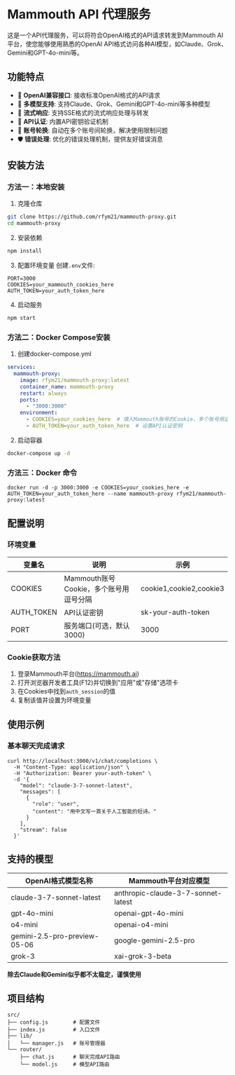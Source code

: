 # Mammouth API 代理服务

这是一个API代理服务，可以将符合OpenAI格式的API请求转发到Mammouth AI平台，使您能够使用熟悉的OpenAI API格式访问各种AI模型，如Claude、Grok、Gemini和GPT-4o-mini等。

## 功能特点

- 🔄 **OpenAI兼容接口**: 接收标准OpenAI格式的API请求
- 🚀 **多模型支持**: 支持Claude、Grok、Gemini和GPT-4o-mini等多种模型
- 📝 **流式响应**: 支持SSE格式的流式响应处理与转发
- 🔑 **API认证**: 内置API密钥验证机制
- 🔄 **账号轮换**: 自动在多个账号间轮换，解决使用限制问题
- 🛡️ **错误处理**: 优化的错误处理机制，提供友好错误消息

## 安装方法

### 方法一：本地安装

1. 克隆仓库

```bash
git clone https://github.com/rfym21/mammouth-proxy.git
cd mammouth-proxy
```

2. 安装依赖

```bash
npm install
```

3. 配置环境变量
创建`.env`文件:

```
PORT=3000
COOKIES=your_mammouth_cookies_here
AUTH_TOKEN=your_auth_token_here
```

4. 启动服务

```bash
npm start
```

### 方法二：Docker Compose安装

1. 创建docker-compose.yml

```yaml
services:
  mammouth-proxy:
    image: rfym21/mammouth-proxy:latest
    container_name: mammouth-proxy
    restart: always
    ports:
      - "3000:3000"
    environment:
      - COOKIES=your_cookies_here  # 填入Mammouth账号的Cookie，多个账号用逗号分隔
      - AUTH_TOKEN=your_auth_token_here  # 设置API认证密钥
```

2. 启动容器

```bash
docker-compose up -d
```

### 方法三：Docker 命令

``` docker cli
docker run -d -p 3000:3000 -e COOKIES=your_cookies_here -e AUTH_TOKEN=your_auth_token_here --name mammouth-proxy rfym21/mammouth-proxy:latest
```

## 配置说明

### 环境变量

| 变量名 | 说明 | 示例 |
|--------|------|------|
| COOKIES | Mammouth账号Cookie，多个账号用逗号分隔 | cookie1,cookie2,cookie3 |
| AUTH_TOKEN | API认证密钥 | sk-your-auth-token |
| PORT | 服务端口(可选，默认3000) | 3000 |

### Cookie获取方法

1. 登录Mammouth平台(<https://mammouth.ai>)
2. 打开浏览器开发者工具(F12)并切换到"应用"或"存储"选项卡
3. 在Cookies中找到`auth_session`的值
4. 复制该值并设置为环境变量

## 使用示例

### 基本聊天完成请求

``` cURL
curl http://localhost:3000/v1/chat/completions \
  -H "Content-Type: application/json" \
  -H "Authorization: Bearer your-auth-token" \
  -d '{
    "model": "claude-3-7-sonnet-latest",
    "messages": [
      {
        "role": "user",
        "content": "用中文写一首关于人工智能的短诗。"
      }
    ],
    "stream": false
  }'
```

## 支持的模型

| OpenAI格式模型名称 | Mammouth平台对应模型 |
|-------------------|-------------------|
| claude-3-7-sonnet-latest | anthropic-claude-3-7-sonnet-latest |
| gpt-4o-mini | openai-gpt-4o-mini |
 | o4-mini| openai-o4-mini |
| gemini-2.5-pro-preview-05-06 | google-gemini-2.5-pro |
| grok-3 | xai-grok-3-beta |

**除去Claude和Gemini似乎都不太稳定，谨慎使用**

## 项目结构

```
src/
├── config.js        # 配置文件
├── index.js         # 入口文件
├── lib/
│   └── manager.js   # 账号管理器
└── router/
    ├── chat.js      # 聊天完成API路由
    └── model.js     # 模型API路由
```
